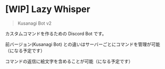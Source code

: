 # [WIP] Lazy Whisper 
> Kusanagi Bot v2

カスタムコマンドを作るための Discord Bot です。

前バージョン(Kusanagi Bot) との違いはサーバーごとにコマンドを管理が可能（になる予定です）

コマンドの返信に絵文字を含めることが可能（になる予定です）